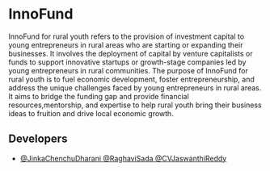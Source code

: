 
# InnoFund

InnoFund for rural youth refers to the provision of investment capital to young
entrepreneurs in rural areas who are starting or expanding their businesses. It involves
the deployment of capital by venture capitalists or funds to support innovative
startups or growth-stage companies led by young entrepreneurs in rural communities.
The purpose of InnoFund for rural youth is to fuel economic development, foster
entrepreneurship, and address the unique challenges faced by young entrepreneurs in
rural areas. It aims to bridge the funding gap and provide financial resources,mentorship, and expertise to help rural youth bring their business ideas to fruition and
drive local economic growth.



## Developers

- [@JinkaChenchuDharani
@RaghaviSada
@CVJaswanthiReddy](https://www.github.com/octokatherine)

